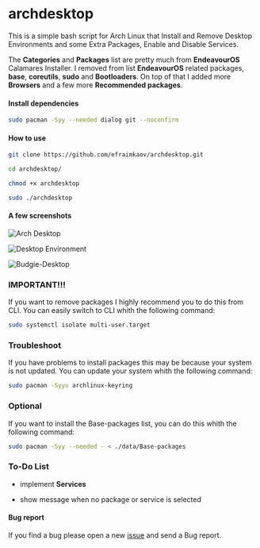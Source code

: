 # archdesktop

This is a simple bash script for Arch Linux that Install and Remove Desktop Environments and some Extra Packages, Enable and Disable Services.

The **Categories** and **Packages** list are pretty much from **EndeavourOS** Calamares Installer. I removed from list **EndeavourOS** related packages, **base**, **coreutils**, **sudo** and **Bootloaders**. On top of that I added more **Browsers** and a few more **Recommended packages**.

#### Install dependencies

```sh
sudo pacman -Syy --needed dialog git --noconfirm
```

#### How to use

```sh
git clone https://github.com/efraimkaov/archdesktop.git
```

```sh
cd archdesktop/
```

```sh
chmod +x archdesktop
```

```sh
sudo ./archdesktop
```

#### A few screenshots

![Arch Desktop](https://github.com/efraimkaov/archdesktop/assets/63643635/ca991cb8-1e43-4f01-9010-2f8366334c1b)

![Desktop Environment](https://github.com/efraimkaov/archdesktop/assets/63643635/d1736a81-bf5d-467f-9238-e3112583a11a)

![Budgie-Desktop](https://github.com/efraimkaov/archdesktop/assets/63643635/b7baa614-2bb7-45b9-b353-51446c74b978)

### IMPORTANT!!!

If you want to remove packages I highly recommend you to do this from CLI. You can easily switch to CLI whith the following command:

```sh
sudo systemctl isolate multi-user.target
```

### Troubleshoot

If you have problems to install packages this may be because your system is not updated. You can update your system whith the following command:

```sh
sudo pacman -Syyu archlinux-keyring
```

### Optional

If you want to install the Base-packages list, you can do this whith the following command:

```sh
sudo pacman -Syy --needed - < ./data/Base-packages
```

### To-Do List

* implement **Services**

* show message when no package or service is selected

#### Bug report

If you find a bug please open a new [issue](https://github.com/efraimkaov/archdesktop/issues) and send a Bug report.
